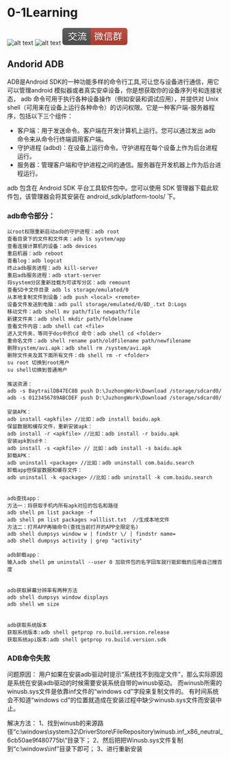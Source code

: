 # 0-1Learning

![alt text](../../static/common/svg/luoxiaosheng.svg "公众号")
![alt text](../../static/common/svg/luoxiaosheng_learning.svg "学习")
![alt text](../../static/common/svg/luoxiaosheng_wechat.svg "微信")


## Andorid ADB

ADB是Android SDK的一种功能多样的命令行工具,可让您与设备进行通信，用它可以管理android 模拟器或者真实安卓设备，你是想获取你的设备序列号和连接状态，
adb 命令可用于执行各种设备操作（例如安装和调试应用），并提供对 Unix shell（可用来在设备上运行各种命令）的访问权限。它是一种客户端-服务器程序，包括以下三个组件：

* 客户端：用于发送命令。客户端在开发计算机上运行。您可以通过发出 adb 命令来从命令行终端调用客户端。
* 守护进程 (adbd)：在设备上运行命令。守护进程在每个设备上作为后台进程运行。
* 服务器：管理客户端和守护进程之间的通信。服务器在开发机器上作为后台进程运行。

adb 包含在 Android SDK 平台工具软件包中。您可以使用 SDK 管理器下载此软件包，该管理器会将其安装在 android_sdk/platform-tools/ 下。


### adb命令部分：
~~~~
以root权限重新启动adb的守护进程：adb root
查看目录下的文件和文件夹：adb ls system/app
查看连接计算机的设备：adb devices
重启机器：adb reboot
查看log：adb logcat
终止adb服务进程：adb kill-server
重启adb服务进程：adb start-server 
将system分区重新挂载为可读写分区：adb remount
查看SD卡文件目录 adb ls storage/emulated/0
从本地复制文件到设备：adb push <local> <remote> 
设备文件发送到电脑：adb pull storage/emulated/0/BD_.txt D:Logs
移动文件：adb shell mv path/file newpath/file
新建文件夹：adb shell mkdir path/foldelname
查看文件内容：adb shell cat <file> 
进入文件夹，等同于dos中的cd 命令：adb shell cd <folder> 
重命名文件：adb shell rename path/oldfilename path/newfilename 
删除system/avi.apk：adb shell rm /system/avi.apk
删除文件夹及其下面所有文件：db shell rm -r <folder> 
su root	切换到root用户
su shell切换到普通用户

推送资源：
adb -s BaytrailDB47EC8B push D:\JuzhongWork\Download /storage/sdcard0/
adb -s 0123456789ABCDEF push D:\JuzhongWork\Download /storage/sdcard0/

安装APK：
adb install <apkfile> //比如：adb install baidu.apk
保留数据和缓存文件，重新安装apk：
adb install -r <apkfile> //比如：adb install -r baidu.apk
安装apk到sd卡：
adb install -s <apkfile> // 比如：adb install -s baidu.apk
卸载APK：
adb uninstall <package> //比如：adb uninstall com.baidu.search
卸载app但保留数据和缓存文件：
adb uninstall -k <package> //比如：adb uninstall -k com.baidu.search


adb查找app：
方法一：将获取手机内所有apk对应的包名和路径
adb shell pm list package -f
adb shell pm list packages >alllist.txt  //生成本地文件
方法二：打开APP再输命令(查找当前打开的APP全限定名)
adb shell dumpsys window w | findstr \/ | findstr name=
adb shell dumpsys activity | grep "activity"

adb卸载app：
输入adb shell pm uninstall --user 0 加软件包的名字回车就行能卸载的应用自己搜百度 


adb获取屏幕分辨率有两种方法
adb shell dumpsys window displays
adb shell wm size


adb获取系统版本
获取系统版本:adb shell getprop ro.build.version.release
获取系统api版本:adb shell getprop ro.build.version.sdk

~~~~

### ADB命令失败
问题原因：
用户如果在安装adb驱动时提示“系统找不到指定文件”，那么实际原因是系统在安装adb驱动的时候需要安装系统自带的winusb驱动。
而winusb所需的winusb.sys文件是依靠inf文件的“windows cd”字段来复制文件的。
有时间系统会不知道“windows cd”的位置就造成在安装过程中缺少winusb.sys文件而安装中止。


解决方法：
1、找到winusb的来源路径“c:\windows\system32\DriverStore\FileRepository\winusb.inf_x86_neutral_6cb50ae9f480775b\”目录下；
2、然后把把Winusb.sys文件复制到“c:\windows\inf”目录下即可；
3、进行重新安装
